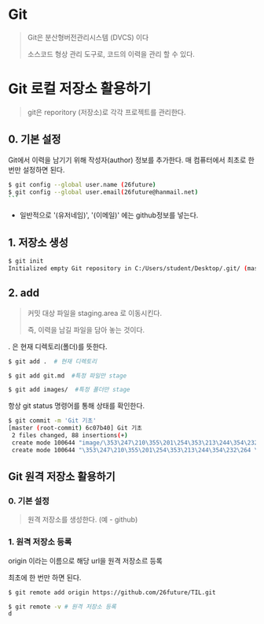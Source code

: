 # Git

> Git은 분산형버전관리시스템 (DVCS) 이다
>
> 소스코드 형상 관리 도구로, 코드의 이력을 관리 할 수 있다.

# Git 로컬 저장소 활용하기

> git은 reporitory (저장소)로 각각 프로젝트를 관리한다.

##  0. 기본 설정

Git에서 이력을 남기기 위해 작성자(author) 정보를 추가한다. 매 컴퓨터에서 최초로 한 번만 설정하면 된다. 

````bash
$ git config --global user.name (26future)
$ git config --global user.email(26future@hanmail.net)
​```
````

* 일반적으로 '(유저네임)', '(이메일)' 에는 github정보를 넣는다.

## 1. 저장소 생성

```bash
$ git init
Initialized empty Git repository in C:/Users/student/Desktop/.git/ (master) $


```

## 2. add

> 커밋 대상 파일을 staging.area 로 이동시킨다. 
>
> 즉, 이력을 남길 파일을 담아 놓는 것이다. 

. 은 현재 디렉토리(폴더)를 뜻한다.

```bash 
$ git add .  # 현재 디렉토리 

$ git add git.md  #특정 파일만 stage

$ git add images/  #특정 폴더만 stage

```


항상 git status 명령어를 통해 상태를 확인한다. 
```bash
$ git commit -m 'Git 기초'
[master (root-commit) 6c07b40] Git 기초
 2 files changed, 88 insertions(+)
 create mode 100644 "image/\353\247\210\355\201\254\353\213\244\354\232\264 \355\231\234\354\232\251\353\262\225.jpg"
 create mode 100644 "\353\247\210\355\201\254\353\213\244\354\232\264 \355\231\234\354\232\251\353\262\225.md"

```

## Git 원격 저장소 활용하기

### 0. 기본 설정

> 원격 저장소를 생성한다. (예 - github)

### 1. 원격 저장소 등록

origin 이라는 이름으로 해당 url을 원격 저장소르 등록

최초에 한 번만 하면 된다. 

```bash
$ git remote add origin https://github.com/26future/TIL.git

$ git remote -v # 원격 저장소 등록
d

```

